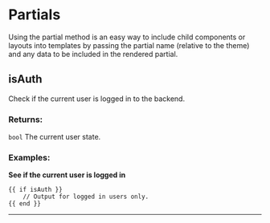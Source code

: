 # Partials

Using the partial method is an easy way to include child components or layouts into templates by passing
the partial name (relative to the theme) and any data to be included in the rendered partial.

## isAuth

Check if the current user is logged in to the backend.

### Returns:

`bool` The current user state.

### Examples:

**See if the current user is logged in**

```
{{ if isAuth }}
    // Output for logged in users only.
{{ end }}
```

___
